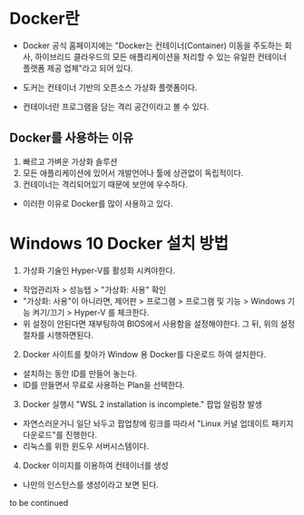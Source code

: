 # Docker란 
- Docker 공식 홈페이지에는 "Docker는 컨테이너(Container) 이동을 주도하는 회사, 하이브리드 클라우드의 모든 애플리케이션을 처리할 수 있는 유일한 컨테이너 플랫폼 제공 업체"라고 되어 있다.

- 도커는 컨테이너 기반의 오픈소스 가상화 플랫폼이다.
- 컨테이너란 프로그램을 담는 격리 공간이라고 볼 수 있다.

## Docker를 사용하는 이유
1. 빠르고 가벼운 가상화 솔루션
2. 모든 애플리케이션에 있어서 개발언어나 툴에 상관없이 독립적이다.
3. 컨테이너는 격리되어있기 때문에 보안에 우수하다.

- 이러한 이유로 Docker를 많이 사용하고 있다.

# Windows 10 Docker 설치 방법
1. 가상화 기술인 Hyper-V를 활성화 시켜야한다.
  - 작업관리자 > 성능탭 > "가상화: 사용" 확인 
  - "가상화: 사용"이 아니라면, 제어판 > 프로그램 > 프로그램 및 기능 > Windows 기능 켜기/끄기 > Hyper-V 를 체크한다.
  - 위 설정이 안된다면 재부팅하여 BIOS에서 사용함을 설정해야한다. 그 뒤, 위의 설정 절차를 시행하면된다.

2. Docker 사이트를 찾아가 Window 용 Docker를 다운로드 하여 설치한다.
  - 설치하는 동안 ID를 만들어 놓는다.
  - ID를 만들면서 무료로 사용하는 Plan을 선택한다.

3. Docker 실행시 "WSL 2 installation is incomplete." 팝업 알림창 발생
  - 자연스러운거니 일단 놔두고 팝업창에 링크를 따라서 "Linux 커널 업데이트 패키지 다운로드"를 진행한다.
  - 리눅스를 위한 윈도우 서버시스템이다.
 
4. Docker 이미지를 이용하여 컨테이너를 생성
  - 나만의 인스턴스를 생성이라고 보면 된다.

to be continued
